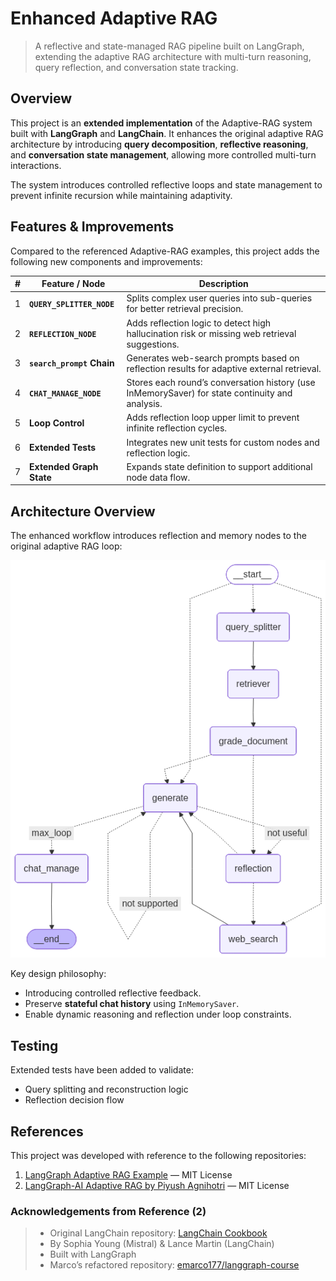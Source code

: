 # Enhanced Adaptive RAG

> A reflective and state-managed RAG pipeline built on LangGraph, extending the adaptive RAG architecture with multi-turn reasoning, query reflection, and conversation state tracking.


## Overview

This project is an **extended implementation** of the Adaptive-RAG system built with **LangGraph** and **LangChain**.
It enhances the original adaptive RAG architecture by introducing **query decomposition**, **reflective reasoning**, and **conversation state management**, allowing more controlled multi-turn interactions.

The system introduces controlled reflective loops and state management to prevent infinite recursion while maintaining adaptivity.


## Features & Improvements

Compared to the referenced Adaptive-RAG examples, this project adds the following new components and improvements:

| # | Feature / Node            | Description                                                                                    |
| - | ------------------------- | -----------------------------------------------------------------------------------------------|
| 1 | **`QUERY_SPLITTER_NODE`** | Splits complex user queries into sub-queries for better retrieval precision.                   |
| 2 | **`REFLECTION_NODE`**     | Adds reflection logic to detect high hallucination risk or missing web retrieval suggestions.  |
| 3 | **`search_prompt` Chain** | Generates web-search prompts based on reflection results for adaptive external retrieval.      |
| 4 | **`CHAT_MANAGE_NODE`**    | Stores each round’s conversation history (use InMemorySaver) for state continuity and analysis.|
| 5 | **Loop Control**          | Adds reflection loop upper limit to prevent infinite reflection cycles.                        |
| 6 | **Extended Tests**        | Integrates new unit tests for custom nodes and reflection logic.                               |
| 7 | **Extended Graph State**  | Expands state definition to support additional node data flow.                                 |


## Architecture Overview

The enhanced workflow introduces reflection and memory nodes to the original adaptive RAG loop:

![static\graph.png](static/graph.png)

Key design philosophy:

* Introducing controlled reflective feedback.
* Preserve **stateful chat history** using `InMemorySaver`.
* Enable dynamic reasoning and reflection under loop constraints.


## Testing

Extended tests have been added to validate:

* Query splitting and reconstruction logic
* Reflection decision flow


## References

This project was developed with reference to the following repositories:

1. [LangGraph Adaptive RAG Example](https://github.com/langchain-ai/langgraph/blob/main/examples/rag/langgraph_adaptive_rag.ipynb) — MIT License
2. [LangGraph-AI Adaptive RAG by Piyush Agnihotri](https://github.com/piyushagni5/langgraph-ai/blob/main/agentic-rag/agentic-rag-systems/building-adaptive-rag/README.md) — MIT License

### Acknowledgements from Reference (2)

> * Original LangChain repository: [LangChain Cookbook](https://github.com/mistralai/cookbook/tree/main/third_party/langchain)
> * By Sophia Young (Mistral) & Lance Martin (LangChain)
> * Built with LangGraph
> * Marco’s refactored repository: [emarco177/langgraph-course](https://github.com/emarco177/langgraph-course/tree/project/agentic-rag)

